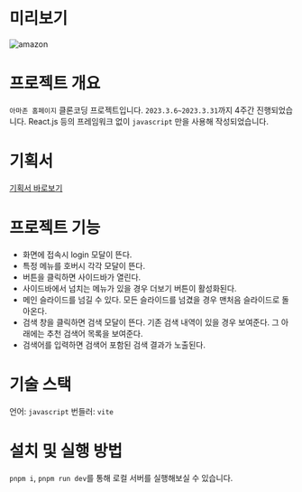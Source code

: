 # 미리보기

![amazon](https://user-images.githubusercontent.com/96381221/230771068-fe2557ed-8ae6-429f-afc1-7fc0717dad02.gif)


# 프로젝트 개요

`아마존 홈페이지` 클론코딩 프로젝트입니다. `2023.3.6~2023.3.31`까지 4주간 진행되었습니다. React.js 등의 프레임워크 없이 `javascript` 만을 사용해 작성되었습니다.

# 기획서

[기획서 바로보기](https://www.figma.com/file/QouMf5SljKnoyGEgcmWCUE/FE_%EC%95%84%EB%A7%88%EC%A1%B4%EC%9B%B9%EC%82%AC%EC%9D%B4%ED%8A%B8?node-id=17%3A4295&t=ZFMr471Y2PeoF3Rc-1)

# 프로젝트 기능
- 화면에 접속시 login 모달이 뜬다.
- 특정 메뉴를 호버시 각각 모달이 뜬다.
- 버튼을 클릭하면 사이드바가 열린다.
- 사이드바에서 넘치는 메뉴가 있을 경우 더보기 버튼이 활성화된다.
- 메인 슬라이드를 넘길 수 있다. 모든 슬라이드를 넘겼을 경우 맨처음 슬라이드로 돌아온다.
- 검색 창을 클릭하면 검색 모달이 뜬다. 기존 검색 내역이 있을 경우 보여준다. 그 아래에는 추천 검색어 목록을 보여준다.
- 검색어를 입력하면 검색어 포함된 검색 결과가 노출된다.

# 기술 스택
언어: `javascript`
번들러: `vite`

# 설치 및 실행 방법

`pnpm i`, `pnpm run dev`를 통해 로컬 서버를 실행해보실 수 있습니다.
